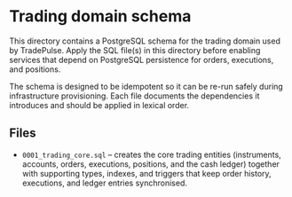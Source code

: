 # Trading domain schema

This directory contains a PostgreSQL schema for the trading domain used by
TradePulse. Apply the SQL file(s) in this directory before enabling services
that depend on PostgreSQL persistence for orders, executions, and positions.

The schema is designed to be idempotent so it can be re-run safely during
infrastructure provisioning. Each file documents the dependencies it introduces
and should be applied in lexical order.

## Files

- `0001_trading_core.sql` – creates the core trading entities (instruments,
  accounts, orders, executions, positions, and the cash ledger) together with
  supporting types, indexes, and triggers that keep order history, executions,
  and ledger entries synchronised.
